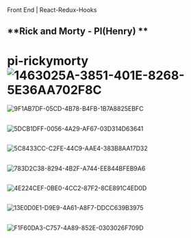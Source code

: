 Front End | React-Redux-Hooks

## **Rick and Morty - PI(Henry) **

# pi-rickymorty![1463025A-3851-401E-8268-5E36AA702F8C](https://github.com/edsonnaza/pi-rickymorty/assets/17621400/51cf5073-d7a0-4c5b-b0ad-25b237eda68a)
 
![9F1AB7DF-05CD-4B78-B4FB-1B7A8825EBFC](https://github.com/edsonnaza/pi-rickymorty/assets/17621400/016a3d39-4958-4a5b-9bf3-912efdabc34b)
##
![5DCB1DFF-0056-4A29-AF67-03D314D63641](https://github.com/edsonnaza/pi-rickymorty/assets/17621400/7f890ad4-6b04-4bfe-9bc7-44ff28ded32e)
##
![5C8433CC-C2FE-44C9-AAE4-383B8AA17D32](https://github.com/edsonnaza/pi-rickymorty/assets/17621400/7442c61d-50e8-463a-b6ab-295038f14acf)
##
![783D2C38-8294-4B2F-A744-EE844BFEB9A6](https://github.com/edsonnaza/pi-rickymorty/assets/17621400/fe7f700b-2d32-4c1a-a87a-f628a8930cff)
##
![4E224CEF-0BE0-4CC2-87F2-8CE891C4ED0D](https://github.com/edsonnaza/pi-rickymorty/assets/17621400/5db227c2-bae0-470d-8941-e1c44c2e3e15)
##
![13E0D0E1-D9E9-4A61-A8F7-DDCC639B3975](https://github.com/edsonnaza/pi-rickymorty/assets/17621400/faba4218-5117-4c9b-87d5-d88a01783f4b)
##
![F1F60DA3-C757-4A89-852E-0303026F709D](https://github.com/edsonnaza/pi-rickymorty/assets/17621400/17a60a45-4773-46d3-850a-f5eded284218)

